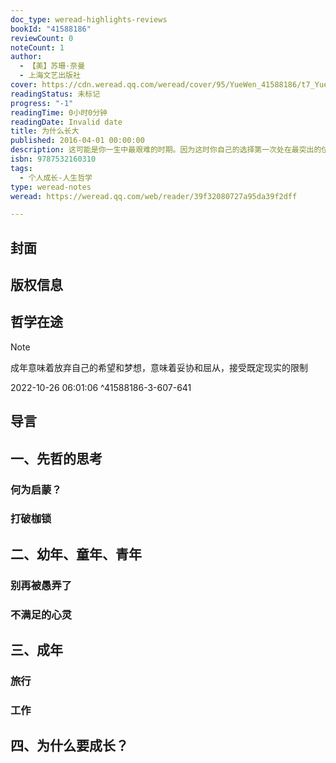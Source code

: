 ```yaml
---
doc_type: weread-highlights-reviews
bookId: "41588186"
reviewCount: 0
noteCount: 1
author:
  - 【美】苏珊·奈曼
  - 上海文艺出版社
cover: https://cdn.weread.qq.com/weread/cover/95/YueWen_41588186/t7_YueWen_41588186.jpg
readingStatus: 未标记
progress: "-1"
readingTime: 0小时0分钟
readingDate: Invalid date
title: 为什么长大
published: 2016-04-01 00:00:00
description: 这可能是你一生中最艰难的时期。因为这时你自己的选择第一次处在最突出的位置。你顶着巨大压力去做正确的选择：这个专业、这份工作、这段感情，都会影响你今后的命运。要再过十年才会明白没有什么错误是不可以补救的。知名哲学家苏珊·奈曼在启蒙传统的脉络中，对成长与责任、从众随俗与个人自由展开思考，问“哲学能否帮助我们找到一种与屈从妥协无关的成熟状态”，讨论我们对世界本来是怎样与世界应该是怎样这两者的理解，是如何受到各种经验的深化或阻碍。成长本身就是一大理想——一个很难完全实现但绝对值得为之奋斗的理想。哲学不会安慰你，也不会减轻你的痛苦；因为现实是不合理的，理性的任务是确保我们不会忘记这一点。它要求我们认识到实然和应然之间的差距。一边关注世界应该有的样子，一边观察它现实的样子，这需要长久却也极其脆弱的平衡。它要求我们，直面永远得不到想要的世界的事实，同时拒绝放弃心中想要的世界。
isbn: 9787532160310
tags:
  - 个人成长-人生哲学
type: weread-notes
weread: https://weread.qq.com/web/reader/39f32080727a95da39f2dff

---
```



## 封面

## 版权信息

## 哲学在途

> [!NOTE] 
> 成年意味着放弃自己的希望和梦想，意味着妥协和屈从，接受既定现实的限制
> 
> 2022-10-26 06:01:06 ^41588186-3-607-641

## 导言

## 一、先哲的思考

### 何为启蒙？

### 打破枷锁

## 二、幼年、童年、青年

### 别再被愚弄了

### 不满足的心灵

## 三、成年

### 旅行

### 工作

## 四、为什么要成长？

